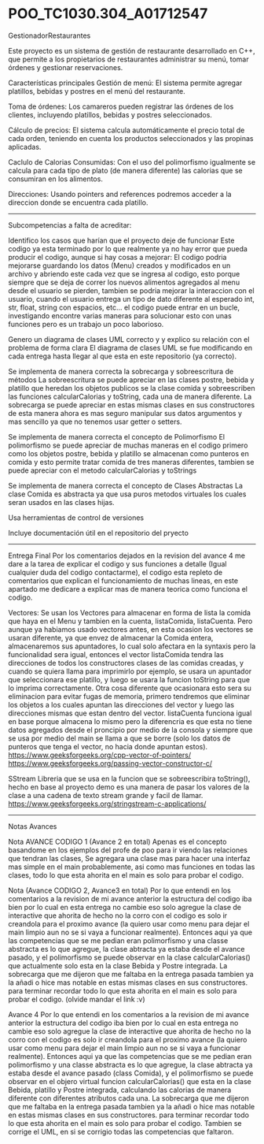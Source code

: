 # POO_TC1030.304_A01712547
GestionadorRestaurantes


Este proyecto es un sistema de gestión de restaurante desarrollado en C++, que permite a los propietarios de restaurantes administrar su menú, tomar órdenes y gestionar reservaciones. 


Características principales
Gestión de menú: El sistema permite agregar platillos, bebidas y postres en el menú del restaurante.


Toma de órdenes: Los camareros pueden registrar las órdenes de los clientes, incluyendo platillos, bebidas y postres seleccionados.


Cálculo de precios: El sistema calcula automáticamente el precio total de cada orden, teniendo en cuenta los productos seleccionados y las propinas aplicadas.


Caclulo de Calorias Consumidas: Con el uso del polimorfismo igualmente se calcula para cada tipo de plato (de manera diferente) las calorias que se consumiran en los alimentos.


Direcciones: Usando pointers and references podremos acceder a la direccion donde se encuentra cada platillo.


-------------------------------------------------------------------------------------------------
Subcompetencias a falta de acreditar:


Identifico los casos que harían que el proyecto deje de funcionar
Este codigo ya esta terminado por lo que realmente ya no hay error que pueda producir el codigo, aunque si hay cosas a mejorar: El codigo podria mejorarse guardando los datos (Menu) creados y modificados en un archivo y abriendo este cada vez que se ingresa al codigo, esto porque siempre que se deja de correr los nuevos alimentos agregados al menu desde el usuario se pierden, tambien se podria mejorar la interaccion con el usuario, cuando el usuario entrega un tipo de dato diferente al esperado int, str, float, string con espacios, etc... el codigo puede entrar en un bucle, investigando encontre varias maneras para solucionar esto con unas funciones pero es un trabajo un poco laborioso.


Genero un diagrama de clases UML correcto y y explico su relación con el problema de forma clara
El diagrama de clases UML se fue modificando en cada entrega hasta llegar al que esta en este repositorio (ya correcto).


Se implementa de manera correcta la sobrecarga y sobreescritura de métodos
La sobreescritura se puede apreciar en las clases postre, bebida y platillo que heredan los objetos publicos se la clase comida y sobreescriben las funciones calcularCalorias y toString, cada una de manera diferente.
La sobrecarga se puede apreciar en estas mismas clases en sus constructores de esta manera ahora es mas seguro manipular sus datos argumentos y mas sencillo ya que no tenemos usar getter o setters.


Se implementa de manera correcta el concepto de Polimorfismo
El polimorfismo se puede apreciar de muchas maneras en el codigo primero como los objetos postre, bebida y platillo se almacenan como punteros en comida y esto permite tratar comida de tres maneras diferentes, tambien se puede apreciar con el metodo calcularCalorias y toStrings


Se implementa de manera correcta el concepto de Clases Abstractas
La clase Comida es abstracta ya que usa puros metodos virtuales los cuales seran usados en las clases hijas.


Usa herramientas de control de versiones


Incluye documentación útil en el repositorio del pryecto

-------------------------------------------------------------------------------------------------------

Entrega Final
Por los comentarios dejados en la revision del avance 4 me dare a la tarea de explicar el codigo y sus funciones a detalle (Igual cualquier duda del codigo contactarme), el codigo esta repleto de comentarios que explican el funcionamiento de muchas lineas, en este apartado me dedicare a explicar mas de manera teorica como funciona el codigo. 


Vectores:
Se usan los Vectores para almacenar en forma de lista la comida que haya en el Menu y tambien en la cuenta, listaComida, listaCuenta. Pero aunque ya habiamos usado vectores antes, en esta ocasion los vectores se usaran diferente, ya que envez de almacenar la Comida entera, almacenaremos sus apuntadores, lo cual solo afectara en la syntaxis pero la funcionalidad sera igual, entonces el vector listaComida tendra las direcciones de todos los constructores clases de las comidas creadas, y cuando se quiera llama para imprimirlo por ejemplo, se usara un apuntador que seleccionara ese platillo, y luego se usara la funcion toString para que lo imprima correctamente. Otra cosa diferente que ocasionara esto sera su eliminacion para evitar fugas de memoria, primero tendremos que eliminar los objetos a los cuales apuntan las direcciones del vector y luego las direcciones mismas que estan dentro del vector. listaCuenta funciona igual en base porque almacena lo mismo pero la diferencria es que esta no tiene datos agregados desde el proncipio por medio de la consola y siempre que se usa por medio del main se llama a que se borre (solo los datos de punteros que tenga el vector, no hacia donde apuntan estos).
https://www.geeksforgeeks.org/cpp-vector-of-pointers/
https://www.geeksforgeeks.org/passing-vector-constructor-c/


SStream
Libreria que se usa en la funcion que se sobreescribira toString(), hecho en base al proyecto demo es una manera de pasar los valores de la clase a una cadena de texto stream grande y facil de llamar.
https://www.geeksforgeeks.org/stringstream-c-applications/


---------------------------------------------------------------------------------------
Notas Avances



Nota AVANCE CODIGO 1 (Avance 2 en total)
Apenas es el concepto basandome en los ejemplos del profe de poo para ir viendo las relaciones que tendran las clases, Se agregara una clase mas para hacer una interfaz mas simple en el main probablemente, asi como mas funciones en todas las clases, todo lo que esta ahorita en el main es solo para probar el codigo.

Nota (Avance CODIGO 2, Avance3 en total)
Por lo que entendi en los comentarios a la revision de mi avance anterior la estructura del codigo iba bien por lo cual en esta entrega no cambie eso solo agregue la clase de interactive que ahorita de hecho no la corro con el codigo es solo ir creandola para el proximo avance (la quiero usar como menu para dejar el main limpio aun no se si vaya a funcionar realmente). Entonces aqui ya que las competencias que se me pedian eran polimorfismo y una classe abstracta es lo que agregue, la clase abtracta ya estaba desde el avance pasado, y el polimorfismo se puede observar en la clase calcularCalorias() que actualmente solo esta en la clase Bebida y Postre integrada. La sobrecarga que me dijeron que me faltaba en la entrega pasada tambien ya la añadi o hice mas notable en estas mismas clases en sus constructores.  para terminar recordar todo lo que esta ahorita en el main es solo para probar el codigo. (olvide mandar el link :v)

Avance 4
Por lo que entendi en los comentarios a la revision de mi avance anterior la estructura del codigo iba bien por lo cual en esta entrega no cambie eso solo agregue la clase de interactive que ahorita de hecho no la corro con el codigo es solo ir creandola para el proximo avance (la quiero usar como menu para dejar el main limpio aun no se si vaya a funcionar realmente). Entonces aqui ya que las competencias que se me pedian eran polimorfismo y una classe abstracta es lo que agregue, la clase abtracta ya estaba desde el avance pasado (class Comida), y el polimorfismo se puede observar en el objero virtual funcion calcularCalorias() que esta en la clase Bebida, platillo y Postre integrada, calculando las calorias de manera diferente con diferentes atributos cada una. La sobrecarga que me dijeron que me faltaba en la entrega pasada tambien ya la añadi o hice mas notable en estas mismas clases en sus constructores.  para terminar recordar todo lo que esta ahorita en el main es solo para probar el codigo. Tambien se corrige el UML, en si se corrigio todas las competencias que faltaron.
